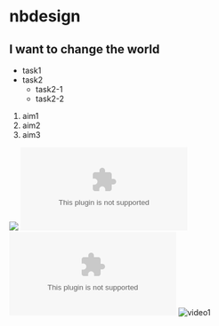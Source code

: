 # nbdesign
## I want to change the world

* task1
* task2
  * task2-1
  * task2-2

1. aim1
2. aim2
3. aim3
 
![](https://github.com/nahidbadhon/nbdesign/blob/main/img3/WechatIMG96.jpeg)
![nexmaker](www.nexmaker.com)
![facebook](www.facebook.com)
![video1](https://youtu.be/XNd0OJK7Ze8?si=m4EdMloOnrkMdmUJ)